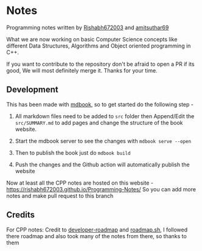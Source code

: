 # Notes

Programming notes written by [Rishabh672003](https://github.com/Rishabh672003) and [amitsuthar69](https://github.com/amitsuthar69)

What we are now working on basic Computer Science concepts like different Data Structures, Algorithms and Object oriented programming in C++.

If you want to contribute to the repository don't be afraid to open a PR
if its good, We will most definitely merge it. Thanks for your time.

## Development

This has been made with [mdbook](https://github.com/rust-lang/mdBook),
so to get started do the following step -

1. All markdown files need to be added to `src` folder then Append/Edit the `src/SUMMARY.md` to add pages and change the structure of the book website.

2. Start the mdbook server to see the changes with `mdbook serve --open`

3. Then to publish the book just do `mdbook build`

4. Push the changes and the Github action will automatically publish the website

Now at least all the CPP notes are hosted on this website - https://rishabh672003.github.io/Programming-Notes/
So you can add more notes and make pull request to this branch

## Credits

For CPP notes: Credit to [developer-roadmap](https://github.com/kamranahmedse/developer-roadmap) and [roadmap.sh](roadmap.sh), I followed there roadmap and
also took many of the notes from there, so thanks to them
